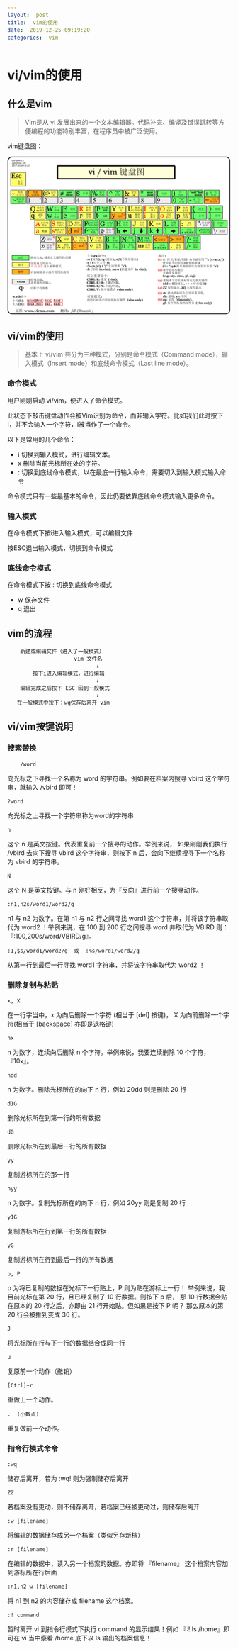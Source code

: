 ```yaml
---
layout:  post
title:  vim的使用 
date:  2019-12-25 09:19:20
categories:  vim
---
```



# vi/vim的使用


## 什么是vim

>Vim是从 vi 发展出来的一个文本编辑器。代码补完、编译及错误跳转等方便编程的功能特别丰富，在程序员中被广泛使用。

vim键盘图：

![vim](/assets/vim/vim.gif)


## vi/vim的使用

>基本上 vi/vim 共分为三种模式，分别是命令模式（Command mode），输入模式（Insert mode）和底线命令模式（Last line mode）。


### 命令模式

用户刚刚启动 vi/vim，便进入了命令模式。

此状态下敲击键盘动作会被Vim识别为命令，而非输入字符。比如我们此时按下i，并不会输入一个字符，i被当作了一个命令。

以下是常用的几个命令：

+ i 切换到输入模式，进行编辑文本。
+ x 删除当前光标所在处的字符。
+ : 切换到底线命令模式，以在最底一行输入命令，需要切入到输入模式输入命令

命令模式只有一些最基本的命令，因此仍要依靠底线命令模式输入更多命令。


### 输入模式

在命令模式下按i进入输入模式，可以编辑文件

按ESC退出输入模式，切换到命令模式


### 底线命令模式

在命令模式下按 : 切换到底线命令模式

+ w 保存文件
+ q 退出


## vim的流程

        新建或编辑文件（进入了一般模式）
                         vim 文件名
                                ↓
            按下i进入编辑模式，进行编辑
                                ↓
        编辑完成之后按下 ESC 回到一般模式
                                ↓
       在一般模式中按下：wq保存后离开 vim


## vi/vim按键说明


### 搜索替换


		/word  	
向光标之下寻找一个名称为 word 的字符串。例如要在档案内搜寻 vbird 这个字符串，就输入 /vbird 即可！ 



	?word
向光标之上寻找一个字符串称为word的字符串



	n
这个 n 是英文按键。代表重复前一个搜寻的动作。举例来说， 如果刚刚我们执行 /vbird 去向下搜寻 vbird 这个字符串，则按下 n 后，会向下继续搜寻下一个名称为 vbird 的字符串。



	N
这个 N 是英文按键。与 n 刚好相反，为『反向』进行前一个搜寻动作。



	:n1,n2s/word1/word2/g
n1 与 n2 为数字。在第 n1 与 n2 行之间寻找 word1 这个字符串，并将该字符串取代为 word2 ！举例来说，在 100 到 200 行之间搜寻 word 并取代为 VBIRD 则：『:100,200s/word/VBIRD/g』。



	:1,$s/word1/word2/g  或  :%s/word1/word2/g

从第一行到最后一行寻找 word1 字符串，并将该字符串取代为 word2 ！


### 删除复制与粘贴

	x, X
在一行字当中，x 为向后删除一个字符 (相当于 [del] 按键)， X 为向前删除一个字符(相当于 [backspace] 亦即是退格键)



	nx
n 为数字，连续向后删除 n 个字符。举例来说，我要连续删除 10 个字符， 『10x』。



	ndd
n 为数字。删除光标所在的向下 n 行，例如 20dd 则是删除 20 行



	d1G
删除光标所在到第一行的所有数据



	dG
删除光标所在到最后一行的所有数据



	yy
复制游标所在的那一行



	nyy
n 为数字。复制光标所在的向下 n 行，例如 20yy 则是复制 20 行



	y1G
复制游标所在行到第一行的所有数据



	yG
复制游标所在行到最后一行的所有数据



	p, P
p 为将已复制的数据在光标下一行贴上，P 则为贴在游标上一行！ 举例来说，我目前光标在第 20 行，且已经复制了 10 行数据。则按下 p 后， 那 10 行数据会贴在原本的 20 行之后，亦即由 21 行开始贴。但如果是按下 P 呢？ 那么原本的第 20 行会被推到变成 30 行。



	J
将光标所在行与下一行的数据结合成同一行



	u
复原前一个动作（撤销）



	[Ctrl]+r
重做上一个动作。



	.  (小数点)
重复做前一个动作。


### 指令行模式命令

	:wq
储存后离开，若为 :wq! 则为强制储存后离开
	
	
	
	ZZ
若档案没有更动，则不储存离开，若档案已经被更动过，则储存后离开



	:w [filename]
将编辑的数据储存成另一个档案（类似另存新档）



	:r [filename]
在编辑的数据中，读入另一个档案的数据。亦即将 『filename』 这个档案内容加到游标所在行后面



	:n1,n2 w [filename]
将 n1 到 n2 的内容储存成 filename 这个档案。



	:! command
暂时离开 vi 到指令行模式下执行 command 的显示结果！例如
『:! ls /home』即可在 vi 当中察看 /home 底下以 ls 输出的档案信息！





